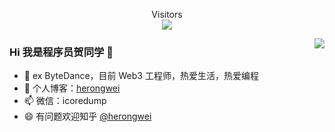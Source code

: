 <p align="center"> 
  Visitors<br><img src="https://profile-counter.glitch.me/rongweihe/count.svg" />
</p>

<img align="right" src="https://github-readme-stats.vercel.app/api?username=rongweihe&show_icons=true&theme=merko" />

### Hi 我是程序员贺同学 👋

- 🔭 ex ByteDance，目前 Web3 工程师，热爱生活，热爱编程
- 🤔 个人博客：[herongwei](https://herongwei.me/)
- 📫 微信：icoredump
- 😄 有问题欢迎知乎 [@herongwei](https://www.zhihu.com/people/herongwei)
